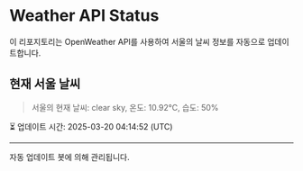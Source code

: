 
# Weather API Status

이 리포지토리는 OpenWeather API를 사용하여 서울의 날씨 정보를 자동으로 업데이트합니다.

## 현재 서울 날씨
> 서울의 현재 날씨: clear sky, 온도: 10.92°C, 습도: 50%

⏳ 업데이트 시간: 2025-03-20 04:14:52 (UTC)

---
자동 업데이트 봇에 의해 관리됩니다.
